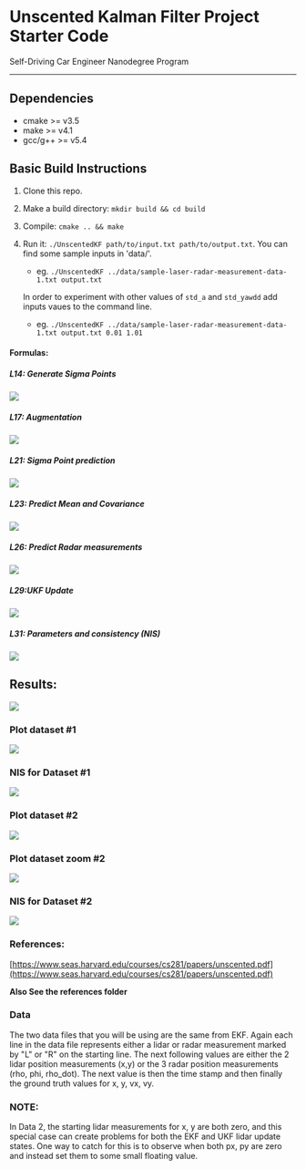 # Unscented Kalman Filter Project Starter Code
Self-Driving Car Engineer Nanodegree Program

---

## Dependencies

* cmake >= v3.5
* make >= v4.1
* gcc/g++ >= v5.4

## Basic Build Instructions

1. Clone this repo.
2. Make a build directory: `mkdir build && cd build`
3. Compile: `cmake .. && make`
4. Run it: `./UnscentedKF path/to/input.txt path/to/output.txt`. You can find
   some sample inputs in 'data/'.
    - eg. `./UnscentedKF ../data/sample-laser-radar-measurement-data-1.txt output.txt`

   In order to experiment with other values of `std_a` and `std_yawdd` add inputs
   vaues to the command line.
   - eg. `./UnscentedKF ../data/sample-laser-radar-measurement-data-1.txt output.txt 0.01 1.01`



#### Formulas:
##### L14: Generate Sigma Points
![](./ukf_l14/l14_formulas.png)
##### L17: Augmentation
![](./ukf_l17/l17_form.png)
##### L21: Sigma Point prediction
![](./ukf_l21/Formulas.png)
##### L23: Predict Mean and Covariance
![](./ukf_l23/Formulas.png)
##### L26: Predict Radar measurements
![](./ukf_l26/formulas.png)
##### L29:UKF Update
![](./ukf_l29/formulas.png)
##### L31: Parameters and consistency (NIS)
![](./nis_formula.png)


## Results:

![](./references/results.png)

### Plot dataset #1
![](./references/plot_data1.png)
### NIS for Dataset #1
![](./references/NIS_data1.png)


### Plot dataset #2
![](./references/plot_data2.png)
### Plot dataset zoom #2
![](./references/figure_2_zoom.png)
### NIS for Dataset #2
![](./references/NIS_data2.png)




### References:
[https://www.seas.harvard.edu/courses/cs281/papers/unscented.pdf](https://www.seas.harvard.edu/courses/cs281/papers/unscented.pdf)

 **Also See the references folder**



### Data
The two data files that you will be using are the same from EKF. Again each line in the data file represents either a lidar or radar measurement marked by "L" or "R" on the starting line. The next following values are either the 2 lidar position measurements (x,y) or the 3 radar position measurements (rho, phi, rho_dot). The next value is then the time stamp and then finally the ground truth values for x, y, vx, vy.

### NOTE:
In Data 2, the starting lidar measurements for x, y are both zero, and this special case can create problems for both the EKF and UKF lidar update states. One way to catch for this is to observe when both px, py are zero and instead set them to some small floating value.
